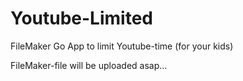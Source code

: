 # Youtube-Limited
FileMaker Go App to limit Youtube-time (for your kids)

FileMaker-file will be uploaded asap...
